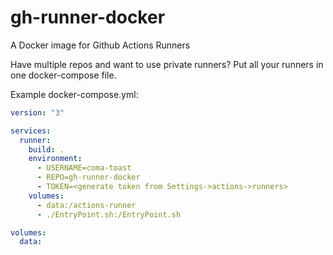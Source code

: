 # gh-runner-docker
A Docker image for Github Actions Runners

Have multiple repos and want to use private runners? Put all your runners in one docker-compose file.

Example docker-compose.yml:

```yaml
version: "3"

services:
  runner:
    build: .
    environment:
      - USERNAME=coma-toast
      - REPO=gh-runner-docker
      - TOKEN=<generate token from Settings->actions->runners>
    volumes:
      - data:/actions-runner
      - ./EntryPoint.sh:/EntryPoint.sh

volumes:
  data:
```
